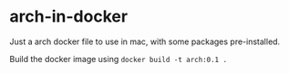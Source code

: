 # arch-in-docker

Just a arch docker file to use in mac, with some packages pre-installed. 

Build the docker image using `docker build -t arch:0.1 .`




